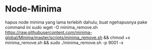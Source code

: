 # Node-Minima

hapus node minima yang lama terlebih dahulu, buat ngehapusnya pake command ini
sudo wget -O minima_remove.sh https://raw.githubusercontent.com/minima-global/Minima/master/scripts/minima_remove.sh && chmod +x minima_remove.sh && sudo ./minima_remove.sh -p 9001 -x
